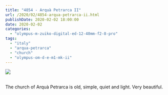```yaml
---
title: "4854 - Arquà Petrarca II"
url: /2020/02/4854-arqua-petrarca-ii.html
publishDate: 2020-02-02 18:00:00
date: 2020-02-02
categories: 
  - "olympus-m-zuiko-digital-ed-12-40mm-f2-8-pro"
tags: 
  - "italy"
  - "arqua-petrarca"
  - "church"
  - "olympus-om-d-e-m1-mk-ii"
---
```

<div class="container">
<div class="center"><a target="_blank" href="https://d25zfm9zpd7gm5.cloudfront.net/1200x1200/2018/20180511_161345_lr.jpg"><img class="webfeedsFeaturedVisual" src="https://d25zfm9zpd7gm5.cloudfront.net/0600x0600/2018/20180511_161345_lr.jpg" /></a></div>
</div>
<br />

The church of Arquà Petrarca is old, simple, quiet and light. Very
beautiful.